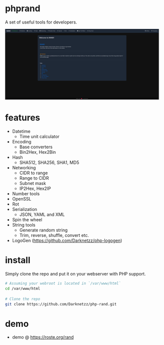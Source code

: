 # phprand

A set of useful tools for developers.

![Rand](images/image.png)

# features
* Datetime
  * Time unit calculator
* Encoding
  * Base converters
  * Bin2Hex, Hex2Bin
* Hash
  * SHA512, SHA256, SHA1, MD5
* Networking
  * CIDR to range
  * Range to CIDR
  * Subnet mask
  * IP2Hex, Hex2IP
* Number tools
* OpenSSL
* Rot
* Serialization
  * JSON, YAML and XML
* Spin the wheel
* String tools
  * Generate random string
  * Trim, reverse, shuffle, convert etc.
* LogoGen (https://github.com/Darknetzz/php-logogen)

# install
Simply clone the repo and put it on your webserver with PHP support.

```bash
# Assuming your webroot is located in `/var/www/html`
cd /var/www/html

# Clone the repo
git clone https://github.com/Darknetzz/php-rand.git
```

# demo
* demo @ https://roste.org/rand
